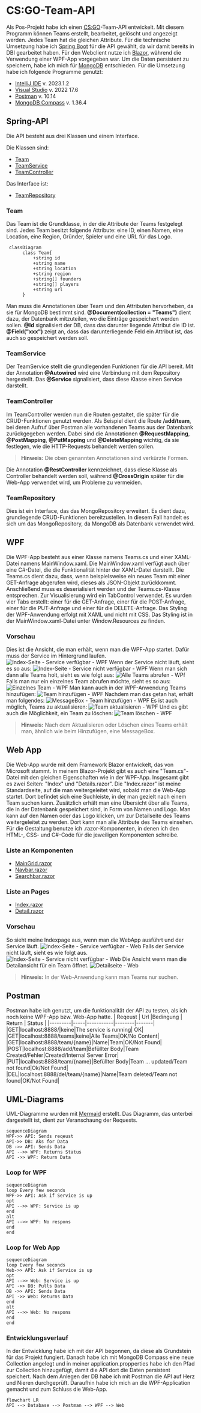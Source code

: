 # CS:GO-Team-API

Als Pos-Projekt habe ich einen [CS:GO](https://www.counter-strike.net/news)-Team-API entwickelt. Mit diesem Programm können Teams erstellt, bearbeitet, gelöscht und angezeigt werden. Jedes Team hat die gleichen Attribute. Für die technische Umsetzung habe ich [Spring Boot](https://spring.io/projects/spring-boot) für die API gewählt, da wir damit bereits in DBI gearbeitet haben. Für den Webclient nutze ich [Blazor](https://dotnet.microsoft.com/en-us/apps/aspnet/web-apps/blazor), während die Verwendung einer WPF-App vorgegeben war. Um die Daten persistent zu speichern, habe ich mich für [MongoDB](https://www.mongodb.com/) entschieden. Für die Umsetzung habe ich folgende Programme genutzt:

-   [IntelliJ IDE](https://www.jetbrains.com/de-de/idea/) v. 2023.1.2
-   [Visual Studio](https://visualstudio.microsoft.com/de/) v. 2022 17.6
-   [Postman](https://www.postman.com/) v. 10.14
-   [MongoDB Compass](https://www.mongodb.com/products/compass) v. 1.36.4

## Spring-API

Die API besteht aus drei Klassen und einem Interface.

Die Klassen sind:

-   [Team](https://github.com/ThisIsCed/CSGO-TEAM-API/blob/main/API/src/main/java/com/example/Pos/Team.java)
-   [TeamService](https://github.com/ThisIsCed/CSGO-TEAM-API/blob/main/API/src/main/java/com/example/Pos/TeamService.java)
-   [TeamController](https://github.com/ThisIsCed/CSGO-TEAM-API/blob/main/API/src/main/java/com/example/Pos/TeamController.java)

Das Interface ist:

-   [TeamRepository](https://github.com/ThisIsCed/CSGO-TEAM-API/blob/main/API/src/main/java/com/example/Pos/TeamRepository.java)

### Team

Das Team ist die Grundklasse, in der die Attribute der Teams festgelegt sind. Jedes Team besitzt folgende Attribute: eine ID, einen Namen, eine Location, eine Region, Gründer, Spieler und eine URL für das Logo.

```mermaid
 classDiagram
      class Team{
          +string id
          +string name
          +string location
          +string region
          +string[] founders
          +string[] players
          +string url
      }   
```

Man muss die Annotationen über Team und den Attributen hervorheben, da sie für MongoDB bestimmt sind. **@Document(collection = "Teams")** dient dazu, der Datenbank mitzuteilen, wo die Einträge gespeichert werden sollen. **@Id** signalisiert der DB, dass das darunter liegende Attribut die ID ist. **@Field("xxx")** zeigt an, dass das darunterliegende Feld ein Attribut ist, das auch so gespeichert werden soll.

### TeamService

Der TeamService stellt die grundlegenden Funktionen für die API bereit. Mit der Annotation **@Autowired** wird eine Verbindung mit dem Repository hergestellt. Das **@Service** signalisiert, dass diese Klasse einen Service darstellt.

### TeamController

Im TeamController werden nun die Routen gestaltet, die später für die CRUD-Funktionen genutzt werden. Als Beispiel dient die Route **/add/team**, bei deren Aufruf über Postman alle vorhandenen Teams aus der Datenbank zurückgegeben werden. Dabei sind die Annotationen **@RequestMapping**, **@PostMapping**, **@PutMapping** und **@DeleteMapping** wichtig, da sie festlegen, wie die HTTP-Requests behandelt werden sollen.

> **Hinweis:** Die oben genannten Annotationen sind verkürzte Formen.

Die Annotation **@RestController** kennzeichnet, dass diese Klasse als Controller behandelt werden soll, während **@CrossOrigin** später für die Web-App verwendet wird, um Probleme zu vermeiden.

### TeamRepository

Dies ist ein Interface, das das MongoRepository erweitert. Es dient dazu, grundlegende CRUD-Funktionen bereitzustellen. In diesem Fall handelt es sich um das MongoRepository, da MongoDB als Datenbank verwendet wird.

##	WPF	
Die WPF-App besteht aus einer Klasse namens Teams.cs und einer XAML-Datei namens MainWindow.xaml. Die MainWindow.xaml verfügt auch über eine C#-Datei, die die Funktionalität hinter der XAML-Datei darstellt. Die Teams.cs dient dazu, dass, wenn beispielsweise ein neues Team mit einer GET-Anfrage abgerufen wird, dieses als JSON-Objekt zurückkommt. Anschließend muss es deserialisiert werden und der Teams.cs-Klasse entsprechen. Zur Visualisierung wird ein TabControl verwendet. Es wurden vier Tabs erstellt: einer für die GET-Anfrage, einer für die POST-Anfrage, einer für die PUT-Anfrage und einer für die DELETE-Anfrage. Das Styling der WPF-Anwendung erfolgt mit XAML und nicht mit CSS. Das Styling ist in der MainWindow.xaml-Datei unter Window.Resources zu finden.

### Vorschau
Dies ist die Ansicht, die man erhält, wenn man die WPF-App startet. Dafür muss der Service im Hintergrund laufen.
![Index-Seite - Service verfügbar - WPF](https://github.com/ThisIsCed/CSGO-TEAM-API/blob/main/Bilder/WPFServiceUp.png)
Wenn der Service nicht läuft, sieht es so aus:
![Index-Seite - Service nicht verfügbar - WPF](https://github.com/ThisIsCed/CSGO-TEAM-API/blob/main/Bilder/WPFServiceDown.png)
Wenn man sich dann alle Teams holt, sieht es wie folgt aus:
![Alle Teams abrufen - WPf](https://github.com/ThisIsCed/CSGO-TEAM-API/blob/main/Bilder/WPFGetAll.png)
Falls man nur ein einzelnes Team abrufen möchte, sieht es so aus:
![Einzelnes Team - WPF](https://github.com/ThisIsCed/CSGO-TEAM-API/blob/main/Bilder/WPFGetOne.png)
Man kann auch in der WPF-Anwendung Teams hinzufügen:
![Team hinzufügen - WPF](https://github.com/ThisIsCed/CSGO-TEAM-API/blob/main/Bilder/WPFAdd.png)
Nachdem man das getan hat, erhält man folgendes:
![MessageBox - Team hinzufügen - WPF](https://github.com/ThisIsCed/CSGO-TEAM-API/blob/main/Bilder/WPFAdding.png)
Es ist auch möglich, Teams zu aktualisieren:
![Team aktualisieren - WPF](https://github.com/ThisIsCed/CSGO-TEAM-API/blob/main/Bilder/WPFUpdate.png)
Und es gibt auch die Möglichkeit, ein Team zu löschen:
![Team löschen - WPF](https://github.com/ThisIsCed/CSGO-TEAM-API/blob/main/Bilder/WPFDelete.png)
> **Hinweis:** Nach dem Aktualisieren oder Löschen eines Teams erhält man, ähnlich wie beim Hinzufügen, eine MessageBox.
##	Web App
Die Web-App wurde mit dem Framework Blazor entwickelt, das von Microsoft stammt. In meinem Blazor-Projekt gibt es auch eine "Team.cs"-Datei mit den gleichen Eigenschaften wie in der WPF-App. Insgesamt gibt es zwei Seiten: "Index" und "Details.razor". Die "Index.razor" ist meine Standardseite, auf die man weitergeleitet wird, sobald man die Web-App startet. Dort befindet sich eine Suchleiste, in der man gezielt nach einem Team suchen kann. Zusätzlich erhält man eine Übersicht über alle Teams, die in der Datenbank gespeichert sind, in Form von Namen und Logo. Man kann auf den Namen oder das Logo klicken, um zur Detailseite des Teams weitergeleitet zu werden. Dort kann man alle Attribute des Teams einsehen. Für die Gestaltung benutze ich .razor-Komponenten, in denen ich den HTML-, CSS- und C#-Code für die jeweiligen Komponenten schreibe.
###	Liste an Komponenten
 - [MainGrid.razor](https://github.com/ThisIsCed/CSGO-TEAM-API/blob/main/Web_App/Web_App/Components/MainGrid.razor)
 - [Navbar.razor ](https://github.com/ThisIsCed/CSGO-TEAM-API/blob/main/Web_App/Web_App/Components/NavBar.razor)
 - [Searchbar.razor ](https://github.com/ThisIsCed/CSGO-TEAM-API/blob/main/Web_App/Web_App/Components/SearchBar.razor)
 ###	Liste an Pages
 - [Index.razor](https://github.com/ThisIsCed/CSGO-TEAM-API/blob/main/Web_App/Web_App/Pages/Index.razor)
 - [Detail.razor](https://github.com/ThisIsCed/CSGO-TEAM-API/blob/main/Web_App/Web_App/Pages/Detail.razor)
### Vorschau
So sieht meine Indexpage aus, wenn man die WebApp ausführt und der Service läuft.
![Index-Seite - Service verfügbar - Web](https://github.com/ThisIsCed/CSGO-TEAM-API/blob/main/Bilder/Index_service_up.png)
Falls der Service nicht läuft, sieht es wie folgt aus.
![Index-Seite - Service nicht verfügbar - Web](https://github.com/ThisIsCed/CSGO-TEAM-API/blob/main/Bilder/IndexPagedown.png)
Die Ansicht wenn man die Detailansicht für ein Team öffnet.
![Detailseite - Web](https://github.com/ThisIsCed/CSGO-TEAM-API/blob/main/Bilder/Detail.png)
> **Hinweis:** In der Web-Anwendung kann man Teams nur suchen.
##	Postman
Postman habe ich genutzt, um die funktionalität der API zu testen, als ich noch keine WPF-App bzw. Web-App hatte.
| Reqeust | Url |Bedingung | Return | Status |
|---------|-----|-----------|--------|-------|
|GET|localhost:8888/|keine|The service is running| OK|
|GET|localhost:8888/teams|keine|Alle Teams|OK/No Content|
|GET|localhost:8888/team/{name}|Name|Team|OK/Not Found|
|POST|localhost:8888/add/team|Befüllter Body|Team Created/Fehler|Created/Internal Server Error|
|PUT|localhost:8888/team/{name}|Befüllter Body|Team ... updated/Team not found|Ok/Not Found|
|DEL|localhost:8888/del/team/{name}|Name|Team deleted/Team not found|OK/Not Found|

## UML-Diagrams

UML-Diagramme wurden mit [Mermaid](https://mermaidjs.github.io/) erstellt. 
Das Diagramm, das unterbei dargestellt ist, dient zur Veranschaung der Requests.
```mermaid
sequenceDiagram
WPF->> API: Sends reqeust
API->> DB: Aks for Data
DB ->> API: Sends Data
API -->> WPF: Returns Status
API ->> WPF: Return Data
```

### Loop for WPF
```mermaid
sequenceDiagram
loop Every few seconds
WPF->> API: Ask if Service is up
opt
API -->> WPF: Service is up
end
alt
API -->> WPF: No respons
end
end
```
### Loop for Web App
```mermaid
sequenceDiagram
loop Every few seconds
Web->> API: Ask if Service is up
opt
API -->> Web: Service is up
API ->> DB: Pulls Data
DB ->> API: Sends Data
API ->> Web: Returns Data
end
alt
API -->> Web: No respons
end
end
```

###	Entwicklungsverlauf
In der Entwicklung habe ich mit der API begonnen, da diese als Grundstein für das Projekt fungiert. Danach habe ich mit MongoDB Compass eine neue Collection angelegt und in meiner application.propperties habe ich den Pfad zur Collection hinzugefügt, damit die API dort die Daten persistent speichert. Nach dem Anlegen der DB habe ich mit Postman die API auf Herz und Nieren durchgeprüft. Daraufhin habe ich mich an die WPF-Application gemacht und zum Schluss die Web-App.
```mermaid
flowchart LR
API --> Database --> Postman --> WPF --> Web
```